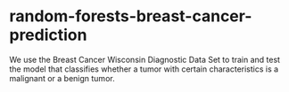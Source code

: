 # random-forests-breast-cancer-prediction
We use the Breast Cancer Wisconsin Diagnostic Data Set to train and test the model that classifies whether a tumor with certain characteristics is a malignant or a benign tumor.
